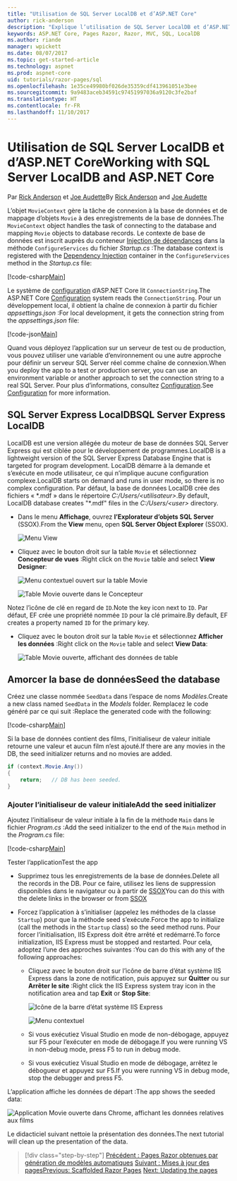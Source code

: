 ```yaml
---
title: "Utilisation de SQL Server LocalDB et d’ASP.NET Core"
author: rick-anderson
description: "Explique l’utilisation de SQL Server LocalDB et d’ASP.NET Core."
keywords: ASP.NET Core, Pages Razor, Razor, MVC, SQL, LocalDB
ms.author: riande
manager: wpickett
ms.date: 08/07/2017
ms.topic: get-started-article
ms.technology: aspnet
ms.prod: aspnet-core
uid: tutorials/razor-pages/sql
ms.openlocfilehash: 1e35ce49980bf026de35359cdf413961051e3bee
ms.sourcegitcommit: 9a9483aceb34591c97451997036a9120c3fe2baf
ms.translationtype: HT
ms.contentlocale: fr-FR
ms.lasthandoff: 11/10/2017
---
```

# <a name="working-with-sql-server-localdb-and-aspnet-core"></a><span data-ttu-id="8042e-104">Utilisation de SQL Server LocalDB et d’ASP.NET Core</span><span class="sxs-lookup"><span data-stu-id="8042e-104">Working with SQL Server LocalDB and ASP.NET Core</span></span>

<span data-ttu-id="8042e-105">Par [Rick Anderson](https://twitter.com/RickAndMSFT) et [Joe Audette](https://twitter.com/joeaudette)</span><span class="sxs-lookup"><span data-stu-id="8042e-105">By [Rick Anderson](https://twitter.com/RickAndMSFT) and [Joe Audette](https://twitter.com/joeaudette)</span></span> 

<span data-ttu-id="8042e-106">L’objet `MovieContext` gère la tâche de connexion à la base de données et de mappage d’objets `Movie` à des enregistrements de la base de données.</span><span class="sxs-lookup"><span data-stu-id="8042e-106">The `MovieContext` object handles the task of connecting to the database and mapping `Movie` objects to database records.</span></span> <span data-ttu-id="8042e-107">Le contexte de base de données est inscrit auprès du conteneur [Injection de dépendances](xref:fundamentals/dependency-injection) dans la méthode `ConfigureServices` du fichier *Startup.cs* :</span><span class="sxs-lookup"><span data-stu-id="8042e-107">The database context is registered with the [Dependency Injection](xref:fundamentals/dependency-injection) container in the `ConfigureServices` method in the *Startup.cs* file:</span></span>

[!code-csharp[Main](razor-pages-start/sample/RazorPagesMovie/Startup.cs?name=snippet_ConfigureServices&highlight=6-7)]

<span data-ttu-id="8042e-108">Le système de [configuration](xref:fundamentals/configuration) d’ASP.NET Core lit `ConnectionString`.</span><span class="sxs-lookup"><span data-stu-id="8042e-108">The ASP.NET Core [Configuration](xref:fundamentals/configuration) system reads the `ConnectionString`.</span></span> <span data-ttu-id="8042e-109">Pour un développement local, il obtient la chaîne de connexion à partir du fichier *appsettings.json* :</span><span class="sxs-lookup"><span data-stu-id="8042e-109">For local development, it gets the connection string from the *appsettings.json* file:</span></span>

[!code-json[Main](razor-pages-start/sample/RazorPagesMovie/appsettings.json?highlight=2&range=8-10)]

<span data-ttu-id="8042e-110">Quand vous déployez l’application sur un serveur de test ou de production, vous pouvez utiliser une variable d’environnement ou une autre approche pour définir un serveur SQL Server réel comme chaîne de connexion.</span><span class="sxs-lookup"><span data-stu-id="8042e-110">When you deploy the app to a test or production server, you can use an environment variable or another approach to set the connection string to a real SQL Server.</span></span> <span data-ttu-id="8042e-111">Pour plus d’informations, consultez [Configuration](xref:fundamentals/configuration).</span><span class="sxs-lookup"><span data-stu-id="8042e-111">See [Configuration](xref:fundamentals/configuration) for more information.</span></span>

## <a name="sql-server-express-localdb"></a><span data-ttu-id="8042e-112">SQL Server Express LocalDB</span><span class="sxs-lookup"><span data-stu-id="8042e-112">SQL Server Express LocalDB</span></span>

<span data-ttu-id="8042e-113">LocalDB est une version allégée du moteur de base de données SQL Server Express qui est ciblée pour le développement de programmes.</span><span class="sxs-lookup"><span data-stu-id="8042e-113">LocalDB is a lightweight version of the SQL Server Express Database Engine that is targeted for program development.</span></span> <span data-ttu-id="8042e-114">LocalDB démarre à la demande et s’exécute en mode utilisateur, ce qui n’implique aucune configuration complexe.</span><span class="sxs-lookup"><span data-stu-id="8042e-114">LocalDB starts on demand and runs in user mode, so there is no complex configuration.</span></span> <span data-ttu-id="8042e-115">Par défaut, la base de données LocalDB crée des fichiers « \*.mdf » dans le répertoire *C:/Users/\<utilisateur\>*.</span><span class="sxs-lookup"><span data-stu-id="8042e-115">By default, LocalDB database creates "\*.mdf" files in the *C:/Users/\<user\>* directory.</span></span>

<a name="ssox"></a>
* <span data-ttu-id="8042e-116">Dans le menu **Affichage**, ouvrez **l’Explorateur d’objets SQL Server** (SSOX).</span><span class="sxs-lookup"><span data-stu-id="8042e-116">From the **View** menu, open **SQL Server Object Explorer** (SSOX).</span></span>

  ![Menu View](sql/_static/ssox.png)

* <span data-ttu-id="8042e-118">Cliquez avec le bouton droit sur la table `Movie` et sélectionnez **Concepteur de vues** :</span><span class="sxs-lookup"><span data-stu-id="8042e-118">Right click on the `Movie` table and select **View Designer**:</span></span>

  ![Menu contextuel ouvert sur la table Movie](sql/_static/design.png)

  ![Table Movie ouverte dans le Concepteur](sql/_static/dv.png)

<span data-ttu-id="8042e-121">Notez l’icône de clé en regard de `ID`.</span><span class="sxs-lookup"><span data-stu-id="8042e-121">Note the key icon next to `ID`.</span></span> <span data-ttu-id="8042e-122">Par défaut, EF crée une propriété nommée `ID` pour la clé primaire.</span><span class="sxs-lookup"><span data-stu-id="8042e-122">By default, EF creates a property named `ID` for the primary key.</span></span>

* <span data-ttu-id="8042e-123">Cliquez avec le bouton droit sur la table `Movie` et sélectionnez **Afficher les données** :</span><span class="sxs-lookup"><span data-stu-id="8042e-123">Right click on the `Movie` table and select **View Data**:</span></span>

  ![Table Movie ouverte, affichant des données de table](sql/_static/vd22.png)

## <a name="seed-the-database"></a><span data-ttu-id="8042e-125">Amorcer la base de données</span><span class="sxs-lookup"><span data-stu-id="8042e-125">Seed the database</span></span>

<span data-ttu-id="8042e-126">Créez une classe nommée `SeedData` dans l’espace de noms *Modèles*.</span><span class="sxs-lookup"><span data-stu-id="8042e-126">Create a new class named `SeedData` in the *Models* folder.</span></span> <span data-ttu-id="8042e-127">Remplacez le code généré par ce qui suit :</span><span class="sxs-lookup"><span data-stu-id="8042e-127">Replace the generated code with the following:</span></span>

[!code-csharp[Main](razor-pages-start/sample/RazorPagesMovie/Models/SeedData.cs?name=snippet_1)]

<span data-ttu-id="8042e-128">Si la base de données contient des films, l’initialiseur de valeur initiale retourne une valeur et aucun film n’est ajouté.</span><span class="sxs-lookup"><span data-stu-id="8042e-128">If there are any movies in the DB, the seed initializer returns and no movies are added.</span></span>

```csharp
if (context.Movie.Any())
{
    return;   // DB has been seeded.
}
```
<a name="si"></a>
### <a name="add-the-seed-initializer"></a><span data-ttu-id="8042e-129">Ajouter l’initialiseur de valeur initiale</span><span class="sxs-lookup"><span data-stu-id="8042e-129">Add the seed initializer</span></span>

<span data-ttu-id="8042e-130">Ajoutez l’initialiseur de valeur initiale à la fin de la méthode `Main` dans le fichier *Program.cs* :</span><span class="sxs-lookup"><span data-stu-id="8042e-130">Add the seed initializer to the end of the `Main` method in the *Program.cs* file:</span></span>

[!code-csharp[Main](razor-pages-start/sample/RazorPagesMovie/Program.cs)]

<span data-ttu-id="8042e-131">Tester l’application</span><span class="sxs-lookup"><span data-stu-id="8042e-131">Test the app</span></span>

* <span data-ttu-id="8042e-132">Supprimez tous les enregistrements de la base de données.</span><span class="sxs-lookup"><span data-stu-id="8042e-132">Delete all the records in the DB.</span></span> <span data-ttu-id="8042e-133">Pour ce faire, utilisez les liens de suppression disponibles dans le navigateur ou à partir de [SSOX](xref:tutorials/razor-pages/new-field#ssox)</span><span class="sxs-lookup"><span data-stu-id="8042e-133">You can do this with the delete links in the browser or from [SSOX](xref:tutorials/razor-pages/new-field#ssox)</span></span>
* <span data-ttu-id="8042e-134">Forcez l’application à s’initialiser (appelez les méthodes de la classe `Startup`) pour que la méthode seed s’exécute.</span><span class="sxs-lookup"><span data-stu-id="8042e-134">Force the app to initialize (call the methods in the `Startup` class) so the seed method runs.</span></span> <span data-ttu-id="8042e-135">Pour forcer l’initialisation, IIS Express doit être arrêté et redémarré.</span><span class="sxs-lookup"><span data-stu-id="8042e-135">To force initialization, IIS Express must be stopped and restarted.</span></span> <span data-ttu-id="8042e-136">Pour cela, adoptez l’une des approches suivantes :</span><span class="sxs-lookup"><span data-stu-id="8042e-136">You can do this with any of the following approaches:</span></span>

  * <span data-ttu-id="8042e-137">Cliquez avec le bouton droit sur l’icône de barre d’état système IIS Express dans la zone de notification, puis appuyez sur **Quitter** ou sur **Arrêter le site** :</span><span class="sxs-lookup"><span data-stu-id="8042e-137">Right click the IIS Express system tray icon in the notification area and tap **Exit** or **Stop Site**:</span></span>

    ![Icône de la barre d’état système IIS Express](../first-mvc-app/working-with-sql/_static/iisExIcon.png)

    ![Menu contextuel](sql/_static/stopIIS.png)

   * <span data-ttu-id="8042e-140">Si vous exécutiez Visual Studio en mode de non-débogage, appuyez sur F5 pour l’exécuter en mode de débogage.</span><span class="sxs-lookup"><span data-stu-id="8042e-140">If you were running VS in non-debug mode, press F5 to run in debug mode.</span></span>
   * <span data-ttu-id="8042e-141">Si vous exécutiez Visual Studio en mode de débogage, arrêtez le débogueur et appuyez sur F5.</span><span class="sxs-lookup"><span data-stu-id="8042e-141">If you were running VS in debug mode, stop the debugger and press F5.</span></span>
   
<span data-ttu-id="8042e-142">L’application affiche les données de départ :</span><span class="sxs-lookup"><span data-stu-id="8042e-142">The app shows the seeded data:</span></span>

![Application Movie ouverte dans Chrome, affichant les données relatives aux films](sql/_static/m55.png)

<span data-ttu-id="8042e-144">Le didacticiel suivant nettoie la présentation des données.</span><span class="sxs-lookup"><span data-stu-id="8042e-144">The next tutorial will clean up the presentation of the data.</span></span>

>[!div class="step-by-step"]
<span data-ttu-id="8042e-145">[Précédent : Pages Razor obtenues par génération de modèles automatiques](xref:tutorials/razor-pages/page)
[Suivant : Mises à jour des pages](xref:tutorials/razor-pages/da1)</span><span class="sxs-lookup"><span data-stu-id="8042e-145">[Previous: Scaffolded Razor Pages](xref:tutorials/razor-pages/page)
[Next: Updating the pages](xref:tutorials/razor-pages/da1)</span></span>
